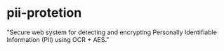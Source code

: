 # pii-protetion
"Secure web system for detecting and encrypting Personally Identifiable Information (PII) using OCR + AES."
